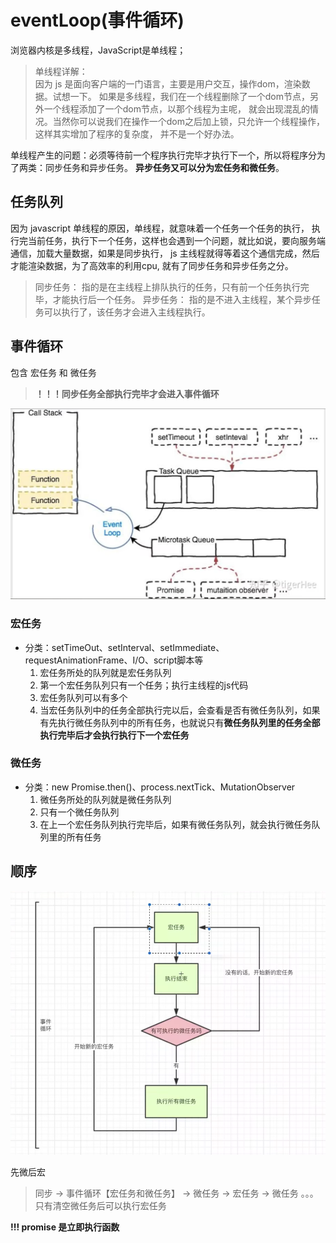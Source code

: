 # eventLoop(事件循环)

浏览器内核是多线程，JavaScript是单线程；

> 单线程详解： <br/>
> 因为 js 是面向客户端的一门语言，主要是用户交互，操作dom，渲染数据。试想一下。
> 如果是多线程，我们在一个线程删除了一个dom节点，另外一个线程添加了一个dom节点，以那个线程为主呢，
> 就会出现混乱的情况。当然你可以说我们在操作一个dom之后加上锁，只允许一个线程操作，这样其实增加了程序的复杂度，
> 并不是一个好办法。

 单线程产生的问题：必须等待前一个程序执行完毕才执行下一个，所以将程序分为了两类：同步任务和异步任务。
 **异步任务又可以分为宏任务和微任务**。

## 任务队列
因为 javascript 单线程的原因，单线程，就意味着一个任务一个任务的执行，
执行完当前任务，执行下一个任务，这样也会遇到一个问题，就比如说，要向服务端通信，加载大量数据，如果是同步执行，
js 主线程就得等着这个通信完成，然后才能渲染数据，为了高效率的利用cpu, 就有了同步任务和异步任务之分。

> 同步任务： 指的是在主线程上排队执行的任务，只有前一个任务执行完毕，才能执行后一个任务。
> 异步任务： 指的是不进入主线程，某个异步任务可以执行了，该任务才会进入主线程执行。

## 事件循环

包含 宏任务 和 微任务

> **！！！同步任务全部执行完毕才会进入事件循环**


![./宏任务和微任务.png](宏任务和微任务/宏任务和微任务.png)


### 宏任务

- 分类：setTimeOut、setInterval、setImmediate、requestAnimationFrame、I/O、script脚本等
  1. 宏任务所处的队列就是宏任务队列
  2. 第一个宏任务队列只有一个任务；执行主线程的js代码
  3. 宏任务队列可以有多个
  4. 当宏任务队列中的任务全部执行完以后，会查看是否有微任务队列，如果有先执行微任务队列中的所有任务，也就说只有**微任务队列里的任务全部执行完毕后才会执行执行下一个宏任务**

### 微任务

- 分类：new Promise.then()、process.nextTick、MutationObserver
  1. 微任务所处的队列就是微任务队列
  2. 只有一个微任务队列
  3. 在上一个宏任务队列执行完毕后，如果有微任务队列，就会执行微任务队列里的所有任务

## 顺序
![./宏任务和微任务.png](宏任务和微任务/事件循环.png)


先微后宏

> 同步 -> 事件循环【宏任务和微任务】 -> 微任务 -> 宏任务 -> 微任务 。。。
> 只有清空微任务后可以执行宏任务


**!!! promise 是立即执行函数**
